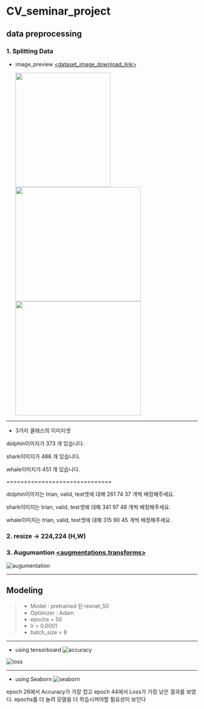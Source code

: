 # CV_seminar_project


## data preprocessing

### 1. Splitting Data

* image_preview [<dataset_image_download_link>](https://drive.google.com/drive/folders/15cHemEJmMHXCe0eBtkCU27FPQaJVpnCW)

  <img src="https://user-images.githubusercontent.com/126471047/222339991-77d36642-e62e-401b-8493-e090d56efee4.jpg"  width="250" height="300"/> <img src="https://user-images.githubusercontent.com/126471047/222339929-327f4d40-c93f-463f-af4b-d83a0467bc93.jpg"  width="330" height="300"/> <img src="https://user-images.githubusercontent.com/126471047/222339815-c43812dc-5cf0-4c8d-96bd-4b9798ca0c70.jpg"  width="330" height="300"/>

* * *
* 3가지 클래스의 이미지셋

dolphin이미지가  373 개 있습니다.

shark이미지가  488 개 있습니다.

whale이미지가  451 개 있습니다.

==============================

dolphin이미지는 trian, valid, test셋에 대해  261 74 37 개씩 배정해주세요.

shark이미지는 trian, valid, test셋에 대해  341 97 48 개씩 배정해주세요.

whale이미지는 trian, valid, test셋에 대해  315 90 45 개씩 배정해주세요.


### 2. resize -> 224,224 (H,W)


### 3. Augumantion [<augmentations.transforms>](https://albumentations.ai/docs/api_reference/augmentations/transforms)

![augumentation](https://user-images.githubusercontent.com/126471047/222348568-830c5b32-e963-426d-a033-f81dcb2f1a9e.png)
* * *


## Modeling
> + Model : pretrained 된 resnet_50
> + Optimizer : Adam
> + epochs = 50
> + lr = 0.0001
> + batch_size = 8



* * *
* using tensorboard
![accuracy](https://user-images.githubusercontent.com/126471047/223669437-97b6a202-f760-4dd0-b5da-976623922b18.PNG)

![loss](https://user-images.githubusercontent.com/126471047/223669486-cabfcfce-4638-48d0-9dfa-d0ca36ae2c65.PNG)
* * *
* using Seaborn
![seaborn](https://user-images.githubusercontent.com/126471047/223682107-e352a76c-f68b-4e1f-9e26-cc02d97dba24.png)


epoch 26에서 Accuracy가 가장 컸고 epoch 44에서 Loss가 가장 낮은 결과를 보였다. epochs를 더 늘려 모델을 더 학습시켜야할 필요성이 보인다
